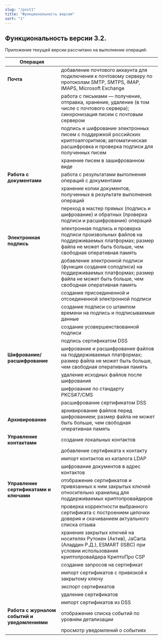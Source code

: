 ```yaml
---
slug: "/post1"
title: "Функциональность версии"
sort: "1"
---
```


## Функциональность версии 3.2.

Приложение  текущей версии рассчитано на выполнение операций:

| Операция |  |
|---|---|
| **Почта** | добавление почтового аккаунта для подключения к почтовому серверу по протоколам SMTP, SMTPS, IMAP, IMAPS, Microsoft Exchange |
||работа с письмами — получение, отправка, хранение, удаление (в том числе с почтового сервера); синхронизация писем с почтовым сервером|
||подпись и шифрование электронных писем с поддержкой российских криптоалгоритмов; автоматическая расшифровка и проверка подписи для полученных писем|
||хранение писем в зашифрованном виде|
 **Работа с документами** | работа с результатами выполнения операций с документами |
||хранение копии документов, полученных в результате выполнения операций|
||переход в мастер прямых (подпись и шифрование) и обратных (проверка подписи и расшифрование) операций| 
| **Электронная подпись**  | электронная подпись и проверка подписи произвольных файлов на поддерживаемых платформах; размер файла не может быть больше, чем свободная оперативная память  |
| |добавление электронной подписи (функция создания соподписи) на поддерживаемых платформах; размер файла не может быть больше, чем свободная оперативная память|
|  | создание присоединенной и отсоединенной электронной подписи|
| | создание подписи со штампом времени на подпись и подписываемые данные|
| | создание усовершенствованной подписи|
| | подпись сертификатом DSS|
| **Шифрование/расшифрование** | шифрование и расшифрование файлов на поддерживаемых платформах; размер файла не может быть больше, чем свободная оперативная память|
| | удаление исходных файлов после шифрования|
| | шифрование по стандарту PKCS#7/CMS|
| | расшифрование сертификатом DSS|
| **Архивирование** | архивирование файлов перед шифрованием; размер файла не может быть больше, чем свободная оперативная память|
| **Управление контактами** | создание локальных контактов |
| | добавление сертификата к контакту |
| | импорт контактов из каталога LDAP |
| | шифрование документов в адрес контактов|
| **Управление сертификатами и ключами** | отображение сертификатов и привязанных к ним закрытых ключей относительно хранилищ для поддерживаемых криптопровайдеров |
| | проверка корректности выбранного сертификата с построением цепочки доверия и скачиванием актуального списка отзыва |
| | хранение закрытых ключей на носителях Рутокен (Актив), JaCarta (Аладдин Р.Д.), ESMART (ISBC) при условии использования криптопровайдера КриптоПро CSP|
| | создание запросов на сертификат|
| | импорт сертификатов с привязкой к закрытому ключу|
| |	экспорт сертификатов|
| |	удаление сертификатов|
| | импорт сертификатов из DSS|
| **Работа с журналом событий и уведомлениями** | отображение списка событий по уровням детализации|
| | просмотр уведомлений о событиях |

 
